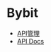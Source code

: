 # Bybit

- [API管理](https://help.bybit.com/hc/ja/articles/360039749613-API%E7%AE%A1%E7%90%86)
- [API Docs](https://bybit-exchange.github.io/docs/inverse)
